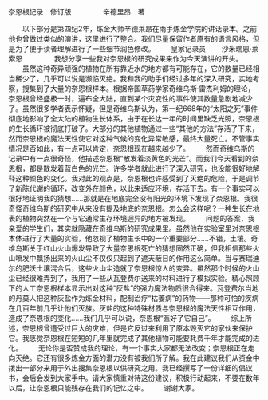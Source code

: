 奈恩根记录　修订版
　　
　　辛德里昂　著

　　以下部分是第四纪2年，炼金大师辛德莱昂在雨手炼金学院的讲话录本。之前他也曾做过类似的演讲，这里进行了整合。我们尽量保留作者原有的语言风格，但是为了便于读者理解进行了一些细节润色修改。
　　皇家记录员
　　沙米瑞恩·莱索恩
　　
　　我想分享一些我对奈恩根的研究成果来作为今天演讲的开头。
　　虽然这种奇异顽强的植物在所有靠近水的地方都有可能存在，它的数量已经相当稀少了，几乎可以说是濒临灭绝。我和我的助手们经过多年的深入研究，实地考察，搜集到了大量的奈恩根样本。根据帝国草药学家奇维乌斯·雷杰利姆的理论，奈恩根曾经盛极一时，遍布全大陆，直到某个灾变性的事件使其数量急剧地减少了。虽然很多学者表示怀疑，但是奇维乌斯认为，第一纪668年的“太阳之死”事件彻底地影响了全大陆的植物生长体系，由于在长达一年的时间里缺乏光照，奈恩根的生长循环被彻底打破了。大部分的其他植物通过一些“其他的方法”存活了下来，然而奈恩根的魔法天性使它对这种气候的变化异常敏感，最终大量死亡。不管事实情况是否如此，有一点可以肯定，奈恩根现在越来越少了。
　　然而奇维乌斯的记录中有一点很奇怪，他描述奈恩根“散发着淡黄色的光芒”。而我们今天看到的奈恩根，都是散发着蓝白色的光芒。许多学者就此进行了深入研究，也没能很好地解释这种颜色的变化。我对此的观点是，奈恩根也许感受到了灭绝的危险，于是调节了新陈代谢的循环，改变外在颜色，以此来适应环境，存活下去。有一个事实可以很好地证明我的猜想……那就是在地底完全没有阳光的环境下发现了奈恩根。我很奇怪奇维乌斯的研究中从来没有提及地底的奈恩根。怎么会这样呢？一种生长在地表的植物突然在一个与它通常生存环境迥异的地方被发现。
　　问题的答案，我亲爱的学生们，其实就隐藏在奇维乌斯的研究成果里。虽然他在实验室里对奈恩根本体进行了大量的实验，他忽视了植物生长中的一个重要部分……不错，土壤。奇维乌斯关于红山火山爆发导致了大量奈恩根死亡的猜想固然正确，但我相信那些火山喷发中飘扬出来的火山尘不仅仅只起到了遮天蔽日的作用这么简单。当与赛瑞迪尔的肥沃土壤混合后，这些火山尘造就了奈恩根惊人的变异。虽然那个时候的火山尘已经很难弄到了，我用了一些从瓦登费尔送来的材料进行了模拟实验。精心照顾下的人工奈恩根样本显示出对这种“灰盐”的强力魔法物质很合得来。瓦登费尔当地的丹莫人把这种灰盐作为炼金材料，配制治疗“枯萎病”的药物——那种可怕的疾病在几百年前几乎让他们灭族。灰盐的这种特殊材质与奈恩根的魔法天性相互作用，造成了奈恩根的变化……我们几乎可以说，奈恩根“医好了它自己”。
　　综上所述，奈恩根曾遭受过巨大的灾难，但是它反过来利用了原本毁灭它的家伙来保护它。我感觉奈恩根在短短的几年里就完成了其他植物可能要耗费千年才能完成的进化。
　　无论你是否赞成我的理论，有一个事实大家都无法改变；奈恩根正在走向灭绝。它还有很多炼金方面的潜力没有被我们所了解。我在此建议我们从资金中拨出一部分来用于外出搜集奈恩根以供研究之用。我已经撰写了一份详细的倡议书，会后会发到大家手中。请大家慎重对待这份建议，积极行动起来，不要在数年以后，让奈恩根只能残存在我们的记忆之中。
　　谢谢大家。